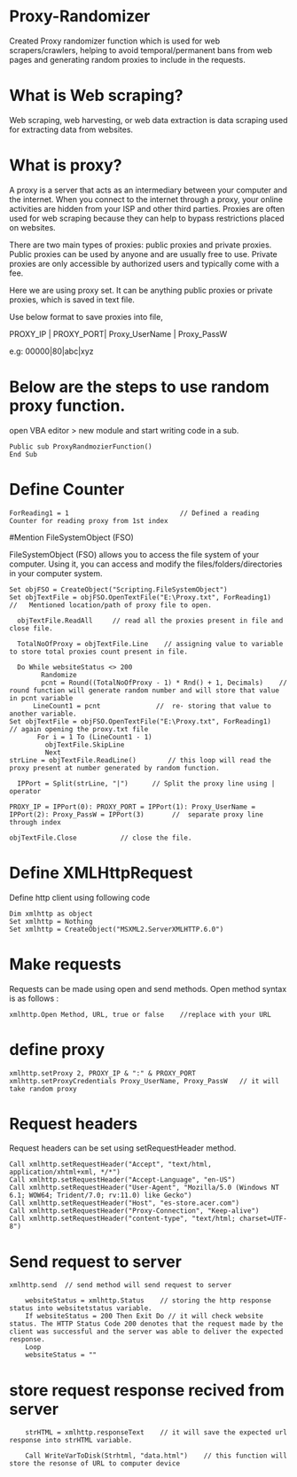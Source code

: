# Proxy-Randomizer
Created Proxy randomizer function which is used for web scrapers/crawlers, helping to avoid temporal/permanent bans from web pages and generating random proxies to include in the requests.

# What is Web scraping?

Web scraping, web harvesting, or web data extraction is data scraping used for extracting data from websites.

# What is proxy?

A proxy is a server that acts as an intermediary between your computer and the internet. When you connect to the internet through a proxy, your online activities are hidden from your ISP and other third parties. Proxies are often used for web scraping because they can help to bypass restrictions placed on websites.

There are two main types of proxies: public proxies and private proxies. Public proxies can be used by anyone and are usually free to use. Private proxies are only accessible by authorized users and typically come with a fee.

Here we are using proxy set. It can be anything public proxies or private proxies, which is saved in text file.

Use below format to save proxies into file,

PROXY_IP | PROXY_PORT| Proxy_UserName | Proxy_PassW

e.g: 00000|80|abc|xyz

# Below are the steps to use random proxy function.

open VBA editor > new module and start writing code in a sub.

    Public sub ProxyRandmozierFunction()
    End Sub

               
# Define Counter

    ForReading1 = 1                            // Defined a reading Counter for reading proxy from 1st index
    
#Mention FileSystemObject (FSO)

FileSystemObject (FSO) allows you to access the file system of your computer. Using it, you can access and modify the files/folders/directories in your computer system.
	
    Set objFSO = CreateObject("Scripting.FileSystemObject")
    Set objTextFile = objFSO.OpenTextFile("E:\Proxy.txt", ForReading1)       //   Mentioned location/path of proxy file to open.
    
	  objTextFile.ReadAll     // read all the proxies present in file and close file.
   
	  TotalNoOfProxy = objTextFile.Line    // assigning value to variable to store total proxies count present in file.
   
	  Do While websiteStatus <> 200
        	Randomize
        	pcnt = Round((TotalNoOfProxy - 1) * Rnd() + 1, Decimals)  	//  round function will generate random number and will store that value in pcnt variable
       	  LineCount1 = pcnt     	     //  re- storing that value to another variable.
    Set objTextFile = objFSO.OpenTextFile("E:\Proxy.txt", ForReading1)  	// again opening the proxy.txt file 
           For i = 1 To (LineCount1 - 1)
        	 objTextFile.SkipLine
        	 Next
    strLine = objTextFile.ReadLine()	  	// this loop will read the proxy present at number generated by random function.
    
	  IPPort = Split(strLine, "|")		// Split the proxy line using | operator
   
    PROXY_IP = IPPort(0): PROXY_PORT = IPPort(1): Proxy_UserName = IPPort(2): Proxy_PassW = IPPort(3)		//  separate proxy line  through index
    
    objTextFile.Close			// close the file.



# Define XMLHttpRequest

Define http client using following code


    Dim xmlhttp as object
    Set xmlhttp = Nothing
    Set xmlhttp = CreateObject("MSXML2.ServerXMLHTTP.6.0")
    

# Make requests
Requests can be made using open and send methods. Open method syntax is as follows :

    xmlhttp.Open Method, URL, true or false    //replace with your URL

# define proxy
    xmlhttp.setProxy 2, PROXY_IP & ":" & PROXY_PORT
    xmlhttp.setProxyCredentials Proxy_UserName, Proxy_PassW   // it will take random proxy 

# Request headers

Request headers can be set using setRequestHeader method.

    Call xmlhttp.setRequestHeader("Accept", "text/html, application/xhtml+xml, */*")
    Call xmlhttp.setRequestHeader("Accept-Language", "en-US")
    Call xmlhttp.setRequestHeader("User-Agent", "Mozilla/5.0 (Windows NT 6.1; WOW64; Trident/7.0; rv:11.0) like Gecko")
    Call xmlhttp.setRequestHeader("Host", "es-store.acer.com")
    Call xmlhttp.setRequestHeader("Proxy-Connection", "Keep-alive")
    Call xmlhttp.setRequestHeader("content-type", "text/html; charset=UTF-8")

# Send request to server

    xmlhttp.send  // send method will send request to server
    
        websiteStatus = xmlhttp.Status    // storing the http response status into websitetstatus variable.
        If websiteStatus = 200 Then Exit Do // it will check website status. The HTTP Status Code 200 denotes that the request made by the client was successful and the server was able to deliver the expected response.
        Loop
        websiteStatus = "" 
# store request response recived from server
        
        strHTML = xmlhttp.responseText    // it will save the expected url response into strHTML variable.
          
        Call WriteVarToDisk(Strhtml, "data.html")    // this function will store the resonse of URL to computer device 

    



       
